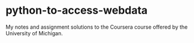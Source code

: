 # python-to-access-webdata
My notes and assignment solutions to the Coursera course offered by the University of Michigan.
